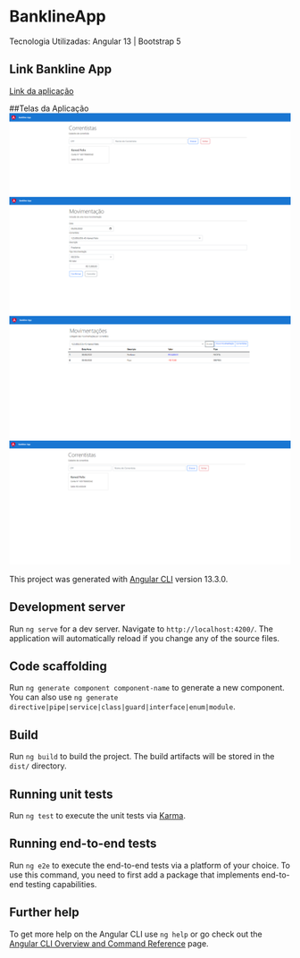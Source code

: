 # BanklineApp
Tecnologia Utilizadas:
Angular 13 | Bootstrap 5 

## Link Bankline App
<a href="https://ken-bankline-app.herokuapp.com/">Link da aplicação</a>

##Telas da Aplicação
<img src="https://github.com/k3n3dfelix/bankline-app/blob/main/screens/correntistas.PNG"/>
<img src="https://github.com/k3n3dfelix/bankline-app/blob/main/screens/nova-movimentacao.PNG"/>
<img src="https://github.com/k3n3dfelix/bankline-app/blob/main/screens/movimentacoes.PNG"/>
<img src="https://github.com/k3n3dfelix/bankline-app/blob/main/screens/correntistas_atu.PNG"/>

This project was generated with [Angular CLI](https://github.com/angular/angular-cli) version 13.3.0.

## Development server

Run `ng serve` for a dev server. Navigate to `http://localhost:4200/`. The application will automatically reload if you change any of the source files.

## Code scaffolding

Run `ng generate component component-name` to generate a new component. You can also use `ng generate directive|pipe|service|class|guard|interface|enum|module`.

## Build

Run `ng build` to build the project. The build artifacts will be stored in the `dist/` directory.

## Running unit tests

Run `ng test` to execute the unit tests via [Karma](https://karma-runner.github.io).

## Running end-to-end tests

Run `ng e2e` to execute the end-to-end tests via a platform of your choice. To use this command, you need to first add a package that implements end-to-end testing capabilities.

## Further help

To get more help on the Angular CLI use `ng help` or go check out the [Angular CLI Overview and Command Reference](https://angular.io/cli) page.
